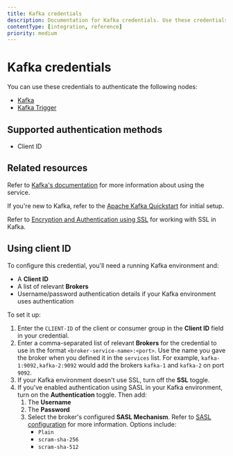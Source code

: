 ```yaml
---
title: Kafka credentials
description: Documentation for Kafka credentials. Use these credentials to authenticate Kafka in n8n, a workflow automation platform.
contentType: [integration, reference]
priority: medium
---
```


# Kafka credentials

You can use these credentials to authenticate the following nodes:

- [Kafka](/integrations/builtin/app-nodes/n8n-nodes-base.kafka.md)
- [Kafka Trigger](/integrations/builtin/trigger-nodes/n8n-nodes-base.kafkatrigger.md)

## Supported authentication methods

- Client ID

## Related resources

Refer to [Kafka's documentation](https://kafka.apache.org/documentation/) for more information about using the service.

If you're new to Kafka, refer to the [Apache Kafka Quickstart](https://kafka.apache.org/quickstart) for initial setup.

Refer to [Encryption and Authentication using SSL](https://kafka.apache.org/documentation/#security_ssl) for working with SSL in Kafka.

## Using client ID

To configure this credential, you'll need a running Kafka environment and:

- A **Client ID**
- A list of relevant **Brokers**
- Username/password authentication details if your Kafka environment uses authentication

To set it up:

1. Enter the `CLIENT-ID` of the client or consumer group in the **Client ID** field in your credential.
2. Enter a comma-separated list of relevant **Brokers** for the credential to use in the format `<broker-service-name>:<port>`. Use the name you gave the broker when you defined it in the `services` list. For example, `kafka-1:9092,kafka-2:9092` would add the brokers `kafka-1` and `kafka-2` on port `9092`.
3. If your Kafka environment doesn't use SSL, turn off the **SSL** toggle.
4. If you've enabled authentication using SASL in your Kafka environment, turn on the **Authentication** toggle. Then add:
    1. The **Username**
    2. The **Password**
    3. Select the broker's configured **SASL Mechanism**. Refer to [SASL configuration](https://kafka.apache.org/documentation/#security_sasl_config) for more information. Options include:
        - `Plain`
        - `scram-sha-256`
        - `scram-sha-512`


